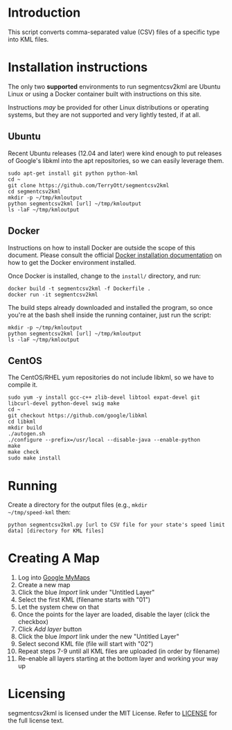 # Introduction

This script converts comma-separated value (CSV) files of a specific type into KML files.

# Installation instructions

The only two __supported__ environments to run segmentcsv2kml are Ubuntu Linux or using a Docker
container built with instructions on this site.  

Instructions *may* be provided for other Linux distributions or operating systems, but they are not
supported and very lightly tested, if at all.

## Ubuntu 

Recent Ubuntu releases (12.04 and later) were kind enough to put releases of Google's libkml into
the apt repositories, so we can easily leverage them.

    sudo apt-get install git python python-kml
    cd ~
    git clone https://github.com/TerryOtt/segmentcsv2kml
    cd segmentcsv2kml
    mkdir -p ~/tmp/kmloutput
    python segmentcsv2kml [url] ~/tmp/kmloutput
    ls -laF ~/tmp/kmloutput

## Docker

Instructions on how to install Docker are outside the scope of this document. Please consult
the official [Docker installation documentation](https://docs.docker.com/engine/installation/)
on how to get the Docker environment installed. 

Once Docker is installed, change to the <code>install/</code> directory, and run:

    docker build -t segmentcsv2kml -f Dockerfile .
    docker run -it segmentcsv2kml 

The build steps already downloaded and installed the program, so once you're at the 
bash shell inside the running container, just run the script:

    mkdir -p ~/tmp/kmloutput
    python segmentcsv2kml [url] ~/tmp/kmloutput
    ls -laF ~/tmp/kmloutput

## CentOS

The CentOS/RHEL yum repositories do not include libkml, so we have to compile it.

    sudo yum -y install gcc-c++ zlib-devel libtool expat-devel git libcurl-devel python-devel swig make
    cd ~
    git checkout https://github.com/google/libkml
    cd libkml
    mkdir build
    ./autogen.sh
    ./configure --prefix=/usr/local --disable-java --enable-python
    make 
    make check
    sudo make install

# Running

Create a directory for the output files (e.g., <code>mkdir ~/tmp/speed-kml</code> then:

    python segmentcsv2kml.py [url to CSV file for your state's speed limit data] [directory for KML files]

# Creating A Map

1. Log into [Google MyMaps](https://google.com/maps/d)
1. Create a new map
1. Click the blue *Import* link under "Untitled Layer"
1. Select the first KML (filename starts with "01")
1. Let the system chew on that
1. Once the points for the layer are loaded, disable the layer (click the checkbox)
1. Click *Add layer* button
1. Click the blue *Import* link under the new "Untitled Layer"
1. Select second KML file (file will start with "02")
1. Repeat steps 7-9 until all KML files are uploaded (in order by filename)
1. Re-enable all layers starting at the bottom layer and working your way up


# Licensing

segmentcsv2kml is licensed under the MIT License. Refer to
[LICENSE](https://github.com/TerryOtt/segmentcsv2kml/blob/master/LICENSE) 
for the full license text.
